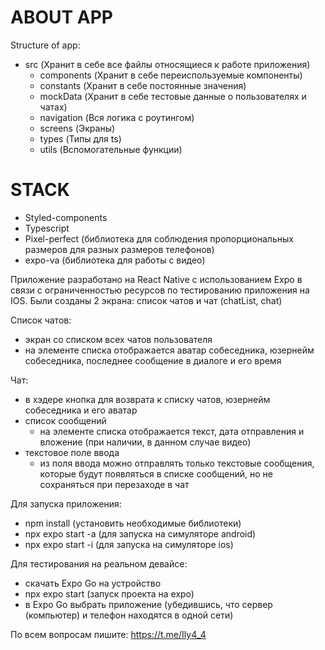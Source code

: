 # ABOUT APP
Structure of app:
- src (Хранит в себе все файлы относящиеся к работе приложения)
    - components (Хранит в себе переиспользуемые компоненты)
    - constants (Хранит в себе постоянные значения)
    - mockData (Хранит в себе тестовые данные о пользователях и чатах)
    - navigation (Вся логика с роутингом)
    - screens (Экраны)
    - types (Типы для ts)
    - utils (Вспомогательные функции)

# STACK

- Styled-components
- Typescript 
- Pixel-perfect (библиотека для соблюдения пропорциональных размеров для разных размеров телефонов)
- expo-va (библиотека для работы с видео)

Приложение разработано на React Native с использованием Expo в связи с ограниченностью ресурсов по тестированию приложения на IOS.
Были созданы 2 экрана: список чатов и чат (chatList, chat)

Список чатов:
- экран со списком всех чатов пользователя
- на элементе списка отображается аватар собеседника, юзернейм собеседника, последнее сообщение в диалоге и его время

Чат:
- в хэдере кнопка для возврата к списку чатов, юзернейм собеседника и его аватар
- список сообщений
    - на элементе списка отображается текст, дата отправления и вложение (при наличии, в данном случае видео)
- текстовое поле ввода 
    - из поля ввода можно отправлять только текстовые сообщения, которые будут появляться в списке сообщений, но не сохраняться при перезаходе в чат

Для запуска приложения:
- npm install (установить необходимые библиотеки)
- npx expo start -a (для запуска на симуляторе android) 
- npx expo start -i (для запуска на симуляторе ios) 

Для тестирования на реальном девайсе:
- скачать Expo Go на устройство
- npx expo start (запуск проекта на expo)
- в Expo Go выбрать приложение (убедившись, что сервер (компьютер) и телефон находятся в одной сети)

По всем вопросам пишите: https://t.me/Ily4_4
